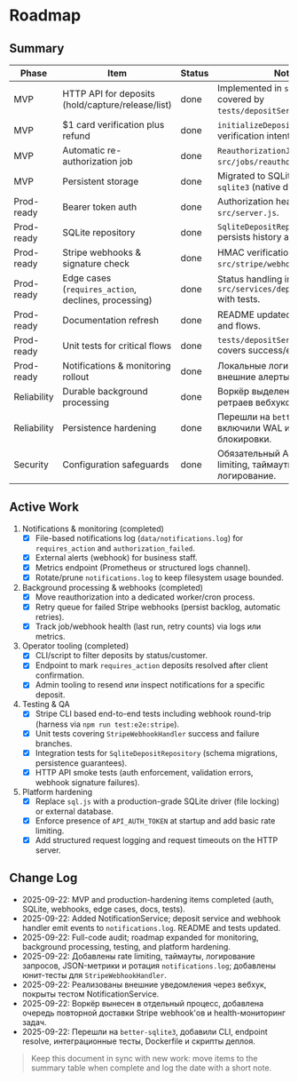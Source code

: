 ﻿# Roadmap

## Summary

| Phase | Item | Status | Notes |
|-------|------|--------|-------|
| MVP | HTTP API for deposits (hold/capture/release/list) | done | Implemented in `src/server.js`, covered by `tests/depositService.test.js`. |
| MVP | $1 card verification plus refund | done | `initializeDeposit` issues a verification intent and refund. |
| MVP | Automatic re-authorization job | done | `ReauthorizationJob` in `src/jobs/reauthorizationJob.js`. |
| MVP | Persistent storage | done | Migrated to SQLite via `better-sqlite3` (native driver). |
| Prod-ready | Bearer token auth | done | Authorization header enforced in `src/server.js`. |
| Prod-ready | SQLite repository | done | `SqliteDepositRepository` persists history and errors. |
| Prod-ready | Stripe webhooks & signature check | done | HMAC verification + handler in `src/stripe/webhookHandler.js`. |
| Prod-ready | Edge cases (`requires_action`, declines, processing) | done | Status handling in `src/services/depositService.js` with tests. |
| Prod-ready | Documentation refresh | done | README updated with config and flows. |
| Prod-ready | Unit tests for critical flows | done | `tests/depositService.test.js` covers success/error paths. |
| Prod-ready | Notifications & monitoring rollout | done | Локальные логи, метрики и внешние алерты по вебхуку. |
| Reliability | Durable background processing | done | Воркёр выделен, очередь ретраев вебхуков подключена. |
| Reliability | Persistence hardening | done | Перешли на `better-sqlite3`, включили WAL и файловые блокировки. |
| Security | Configuration safeguards | done | Обязательный API-токен, rate limiting, таймауты и логирование. |

## Active Work

1. Notifications & monitoring (completed)
   - [x] File-based notifications log (`data/notifications.log`) for `requires_action` and `authorization_failed`.
   - [x] External alerts (webhook) for business staff.
   - [x] Metrics endpoint (Prometheus or structured logs channel).
   - [x] Rotate/prune `notifications.log` to keep filesystem usage bounded.
2. Background processing & webhooks (completed)
   - [x] Move reauthorization into a dedicated worker/cron process.
   - [x] Retry queue for failed Stripe webhooks (persist backlog, automatic retries).
   - [x] Track job/webhook health (last run, retry counts) via logs или metrics.
3. Operator tooling (completed)
   - [x] CLI/script to filter deposits by status/customer.
   - [x] Endpoint to mark `requires_action` deposits resolved after client confirmation.
   - [x] Admin tooling to resend или inspect notifications for a specific deposit.
4. Testing & QA
   - [x] Stripe CLI based end-to-end tests including webhook round-trip (harness via `npm run test:e2e:stripe`).
   - [x] Unit tests covering `StripeWebhookHandler` success and failure branches.
   - [x] Integration tests for `SqliteDepositRepository` (schema migrations, persistence guarantees).
   - [x] HTTP API smoke tests (auth enforcement, validation errors, webhook signature failures).
5. Platform hardening
   - [x] Replace `sql.js` with a production-grade SQLite driver (file locking) or external database.
   - [x] Enforce presence of `API_AUTH_TOKEN` at startup and add basic rate limiting.
   - [x] Add structured request logging and request timeouts on the HTTP server.

## Change Log

- 2025-09-22: MVP and production-hardening items completed (auth, SQLite, webhooks, edge cases, docs, tests).
- 2025-09-22: Added NotificationService; deposit service and webhook handler emit events to `notifications.log`. README and tests updated.
- 2025-09-22: Full-code audit; roadmap expanded for monitoring, background processing, testing, and platform hardening.
- 2025-09-22: Добавлены rate limiting, таймауты, логирование запросов, JSON-метрики и ротация `notifications.log`; добавлены юнит-тесты для `StripeWebhookHandler`.
- 2025-09-22: Реализованы внешние уведомления через вебхук, покрыты тестом NotificationService.
- 2025-09-22: Воркёр вынесен в отдельный процесс, добавлена очередь повторной доставки Stripe webhook'ов и health-мониторинг задач.
- 2025-09-22: Перешли на `better-sqlite3`, добавили CLI, endpoint resolve, интеграционные тесты, Dockerfile и скрипты деплоя.

> Keep this document in sync with new work: move items to the summary table when complete and log the date with a short note.
